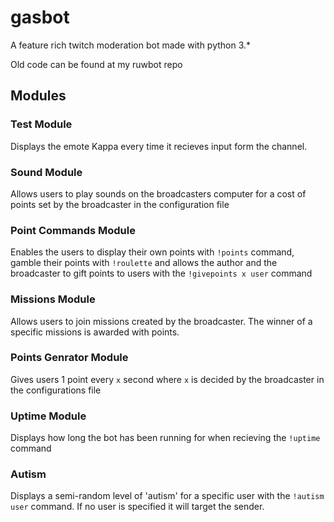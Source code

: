 # gasbot
A feature rich twitch moderation bot made with python 3.*

Old code can be found at my ruwbot repo

## Modules

### Test Module
Displays the emote Kappa every time it recieves input form the channel.

### Sound Module
Allows users to play sounds on the broadcasters computer for a cost of points set by the broadcaster in the configuration file

### Point Commands Module
Enables the users to display their own points with `!points` command, gamble their points with `!roulette` and allows the author and the broadcaster to gift points to users with the `!givepoints x user` command

### Missions Module
Allows users to join missions created by the broadcaster. The winner of a specific missions is awarded with points.

### Points Genrator Module
Gives users 1 point every `x` second where `x` is decided by the broadcaster in the configurations file

### Uptime Module
Displays how long the bot has been running for when recieving the `!uptime` command

### Autism
Displays a semi-random level of 'autism' for a specific user with the `!autism user` command. If no user is specified it will target the sender.


